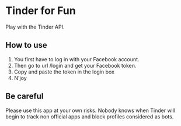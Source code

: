 # Tinder for Fun
Play with the Tinder API.

## How to use
1. You first have to log in with your Facebook account. 
2. Then go to url /login and get your Facebook token.
3. Copy and paste the token in the login box
4. N'joy

## Be careful
Please use this app at your own risks. Nobody knows when Tinder will begin to track non official apps and block profiles considered as bots.
